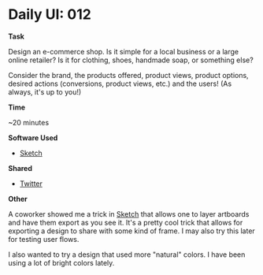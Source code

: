 # Daily UI: 012

**Task**

Design an e-commerce shop. Is it simple for a local business or a large online retailer? Is it for clothing, shoes, handmade soap, or something else?

Consider the brand, the products offered, product views, product options, desired actions (conversions, product views, etc.) and the users! (As always, it's up to you!)

**Time**

~20 minutes

**Software Used**
* [Sketch](https://www.sketchapp.com/)

**Shared**
* [Twitter](https://twitter.com/craftingUX/status/834441458266603520)

**Other**

A coworker showed me a trick in [Sketch](https://www.sketchapp.com/) that allows one to layer artboards and have them export as you see it. It's a pretty cool trick that allows for exporting a design to share with some kind of frame. I may also try this later for testing user flows.

I also wanted to try a design that used more "natural" colors. I have been using a lot of bright colors lately.
